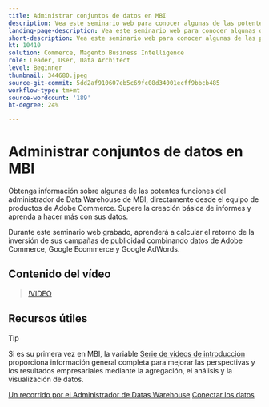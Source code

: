 ```yaml
---
title: Administrar conjuntos de datos en MBI
description: Vea este seminario web para conocer algunas de las potentes funciones del Administrador de Datas Warehouse de MBI.
landing-page-description: Vea este seminario web para conocer algunas de las potentes funciones del Administrador de Datas Warehouse de MBI.
short-description: Vea este seminario web para conocer algunas de las potentes funciones del Administrador de Datas Warehouse de MBI.
kt: 10410
solution: Commerce, Magento Business Intelligence
role: Leader, User, Data Architect
level: Beginner
thumbnail: 344680.jpeg
source-git-commit: 5dd2af910607eb5c69fc08d34001ecff9bbcb485
workflow-type: tm+mt
source-wordcount: '189'
ht-degree: 24%

---
```


# Administrar conjuntos de datos en MBI

Obtenga información sobre algunas de las potentes funciones del administrador de Data Warehouse de MBI, directamente desde el equipo de productos de Adobe Commerce. Supere la creación básica de informes y aprenda a hacer más con sus datos.

Durante este seminario web grabado, aprenderá a calcular el retorno de la inversión de sus campañas de publicidad combinando datos de Adobe Commerce, Google Ecommerce y Google AdWords.

## Contenido del vídeo

>[!VIDEO](https://video.tv.adobe.com/v/344680?quality=12&learn=on)

## Recursos útiles

>[!TIP]
>
>Si es su primera vez en MBI, la variable [Serie de vídeos de introducción](https://experienceleague.adobe.com/docs/commerce-learn/tutorials/mbi/introduction/1-overview.html) proporciona información general completa para mejorar las perspectivas y los resultados empresariales mediante la agregación, el análisis y la visualización de datos.

[Un recorrido por el Administrador de Datas Warehouse](https://experienceleague.adobe.com/docs/commerce-business-intelligence/mbi/analyze/warehouse-manager/tour-dwm.html)
[Conectar los datos](https://experienceleague.adobe.com/docs/commerce-business-intelligence/mbi/analyze/connecting/connecting-data.html)
